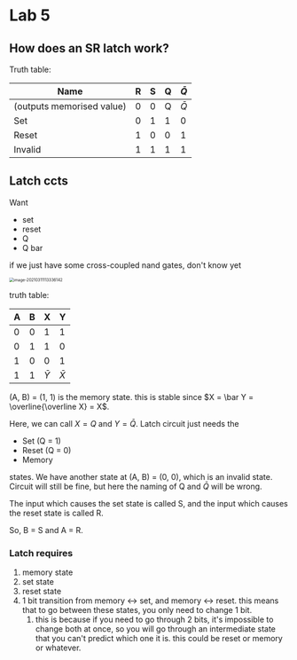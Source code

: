 # Lab 5

## How does an SR latch work?

Truth table:

| Name                      | R    | S    | Q    | $\bar Q$ |
| ------------------------- | ---- | ---- | ---- | -------- |
| (outputs memorised value) | 0    | 0    | Q    | $\bar Q$ |
| Set                       | 0    | 1    | 1    | 0        |
| Reset                     | 1    | 0    | 0    | 1        |
| Invalid                   | 1    | 1    | 1    | 1        |

## Latch ccts

Want 

- set
- reset
- Q
- Q bar

if we just have some cross-coupled nand gates, don't know yet

<img src="C:\Users\JB\AppData\Roaming\Typora\typora-user-images\image-20210311113336142.png" alt="image-20210311113336142" style="zoom:50%;" />

truth table:

| A    | B    | X        | Y        |
| ---- | ---- | -------- | -------- |
| 0    | 0    | 1        | 1        |
| 0    | 1    | 1        | 0        |
| 1    | 0    | 0        | 1        |
| 1    | 1    | $\bar Y$ | $\bar X$ |

(A, B) = (1, 1) is the memory state. this is stable since $X = \bar Y = \overline{\overline X} = X$.

Here, we can call $X = Q$ and $Y = \bar Q$. Latch circuit just needs the 

- Set (Q = 1)
- Reset  (Q = 0)
- Memory

states. We have another state at (A, B) = (0, 0), which is an invalid state. Circuit will still be fine, but here the naming of Q and $\bar Q$ will be wrong.

The input which causes the set state is called S, and the input which causes the reset state is called R.

So, B = S and A = R.

### Latch requires

1. memory state
2. set state
3. reset state
4. 1 bit transition from memory <-> set, and memory <-> reset. this means that to go between these states, you only need to change 1 bit.
   1. this is because if you need to go through 2 bits, it's impossible to change both at once, so you will go through an intermediate state that you can't predict which one it is. this could be reset or memory or whatever.


